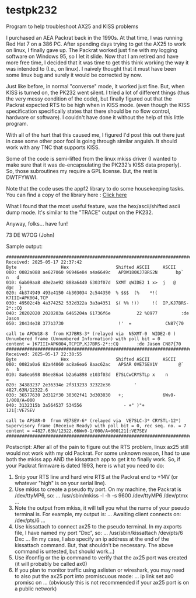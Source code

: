 # testpk232
Program to help troubleshoot AX25 and KISS problems

I purchased an AEA Packrat back in the 1990s. At that time, I was running Red Hat 7 on a 386 PC. After spending days trying to get the AX25 to work on linux, I finally gave up. The Packrat worked just fine with my logging software on Windows 95, so I let it slide. Now that I am retired and have more free time, I decided that it was time to get this think working the way it was intended to (I.e., on linux). I naively thought that it must have been some linux bug and surely it would be corrected by now. 

Just like before, in normal "converse" mode, it worked just fine. But, when KISS is turned on, the PK232 went silent. I tried a lot of different things (thus the very messy condition of the code), but finally figured out that the Packrat expected RTS to be high when in KISS mode. (even though the KISS specification specifically states that there should be no flow control, hardware or software). I couldn't have done it without the help of this little program.

With all of the hurt that this caused me, I figured I'd post this out there just in case some other poor fool is going through similar anguish. It should work with any TNC that supports KISS.

Some of the code is semi-lifted from the linux mkiss driver (I wanted to make sure that it was de-encapsulating the PK232’s KISS data properly). So, those subroutines my require a GPL license. But, the rest is DWTFYWWI. 

Note that the code uses the appf2 library to do some housekeeping tasks. You can find a copy of the library here :  [Click here](https://github.com/dad98253/libappf.git)

What I found that the most useful feature, was the hex/ascii/shifted ascii dump mode. It's similar to the "TRACE" output on the PK232.

Anyway, folks... have fun!

73 DE W7OG (John)

Sample output:
```
############################################################################
Received: 2025-05-17 22:37:42
Byte                 Hex                  Shifted ASCII     ASCII
000: 0082a088 ae627060 96946e84 a4a6649c   APDW180KJ7BRS2N       bp`  n   d 
010: 6ab09aa8 40e2ae92 888a6440 6303f07d  5XMT qWIDE2 1 x>  j   @     d@c  }
020: 4b374949 493e4150 4b303034 2c544350  % $$$  (%    *!(  K7III>APK004,TCP
030: 49502c4b 4a374252 532d322a 3a3a4351  $( %% !))     !(  IP,KJ7BRS-2*::CQ
040: 20202020 2020203a 6465204a 61736f6e          22 %0977         :de Jason
050: 20434e38 377b3730                     !'  =             CN87{70        

call to APDW18-8  from KJ7BRS-3* (relayed via  N5XMT-0  WIDE2-0 )
Unnumbered frame (Unnumbered Information) with poll bit = 0 
content = }K7III>APK004,TCPIP,KJ7BRS-2*::CQ       :de Jason CN87{70
############################################################################
Received: 2025-05-17 22:38:55
Byte                 Hex                  Shifted ASCII     ASCII
000: 0082a0a6 82a44060 ac8a6ea6 8aac62ac   APSAR 0VE7SEV1V        @`  n   b 
010: 8a6ea698 86ee86a4 b2a6a898 e103f03d  E7SLCwCRYSTLp x    n             =
020: 34383237 2e36334e 2f313233 32322e36         '          4827.63N/12322.6
030: 36577630 2d312f30 30302f41 3d303030   +;               6Wv0-1/000/A=000
040: 3132315b 3a564537 534556                - +" )"+       121[:VE7SEV     

call to APSAR-0  from VE7SEV-6* (relayed via  VE7SLC-3* CRYSTL-12*)
Supervisory frame (Receive Ready) with poll bit = 0, rec seq. no. = 7
content = =4827.63N/12322.66Wv0-1/000/A=000121[:VE7SEV
############################################################################
```
Postscript:
After all of the pain to figure out the RTS problem, linux ax25 still would not work with my old Packrat. For some unknown reason, I had to use both the mkiss app AND the kissattach app to get it to finally work. So, if your Packrat firmware is dated 1993, here is what you need to do:

1) Snip your RTS line and hard wire RTS at the Packrat end to +14V (or whatever "high" is on your serial line).
2) Use mkiss to create a pseudo tty port. On my machine, the Packrat is /dev/ttyMP6, so:
...
/usr/sbin/mkiss -l -h -s 9600 /dev/ttyMP6 /dev/ptmx
...
3) Note the output from mkiss, it will tell you what the name of your pseudo terminal is. For example, my output is:
...
Awaiting client connects on:
/dev/pts/6
...
4) Use kissattach to connect ax25 to the pseudo terminal. In my axports file, I have named my port “Dxc”, so:
...
/usr/sbin/kissattach /dev/pts/6 Dxc
...
(In my case, I also specify an ip address at the end of the kissattach command. But, that shouldn’t be necessary. The above command is untested, but should work…)
5) Use ifconfig or the ip command to verify that the ax25 port was created (it will probably be called ax0)
6) If you plan to monitor traffic using axlisten or wireshark, you may need to also put the ax25 port into promiscuous mode:
...
ip link set ax0 promisc on
...
(obviously this is not recommended if your ax25 port is on a public network)
